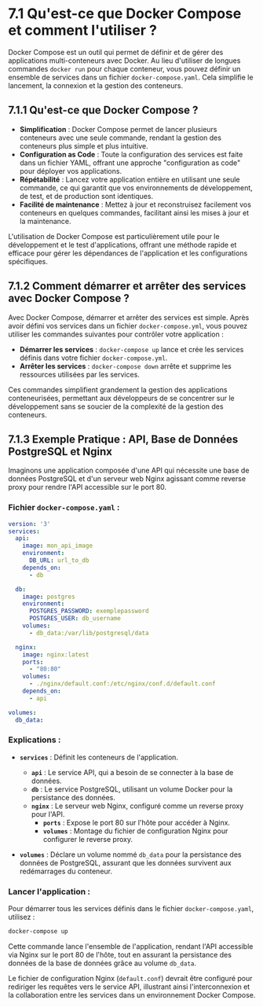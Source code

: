 # 7.1 Qu'est-ce que Docker Compose et comment l'utiliser ?

Docker Compose est un outil qui permet de définir et de gérer des applications multi-conteneurs avec Docker. Au lieu d'utiliser de longues commandes `docker run` pour chaque conteneur, vous pouvez définir un ensemble de services dans un fichier `docker-compose.yaml`. Cela simplifie le lancement, la connexion et la gestion des conteneurs.


## 7.1.1 Qu'est-ce que Docker Compose ?

- **Simplification** : Docker Compose permet de lancer plusieurs conteneurs avec une seule commande, rendant la gestion des conteneurs plus simple et plus intuitive.
- **Configuration as Code** : Toute la configuration des services est faite dans un fichier YAML, offrant une approche "configuration as code" pour déployer vos applications.
- **Répétabilité** : Lancez votre application entière en utilisant une seule commande, ce qui garantit que vos environnements de développement, de test, et de production sont identiques.
- **Facilité de maintenance** : Mettez à jour et reconstruisez facilement vos conteneurs en quelques commandes, facilitant ainsi les mises à jour et la maintenance.

L'utilisation de Docker Compose est particulièrement utile pour le développement et le test d'applications, offrant une méthode rapide et efficace pour gérer les dépendances de l'application et les configurations spécifiques.

## 7.1.2 Comment démarrer et arrêter des services avec Docker Compose ?

Avec Docker Compose, démarrer et arrêter des services est simple. Après avoir défini vos services dans un fichier `docker-compose.yml`, vous pouvez utiliser les commandes suivantes pour contrôler votre application :

- **Démarrer les services** : `docker-compose up` lance et crée les services définis dans votre fichier `docker-compose.yml`.
- **Arrêter les services** : `docker-compose down` arrête et supprime les ressources utilisées par les services.

Ces commandes simplifient grandement la gestion des applications conteneurisées, permettant aux développeurs de se concentrer sur le développement sans se soucier de la complexité de la gestion des conteneurs.


## 7.1.3 Exemple Pratique : API, Base de Données PostgreSQL et Nginx

Imaginons une application composée d'une API qui nécessite une base de données PostgreSQL et d'un serveur web Nginx agissant comme reverse proxy pour rendre l'API accessible sur le port 80.

### Fichier `docker-compose.yaml` :

```yaml
version: '3'
services:
  api:
    image: mon_api_image
    environment:
      DB_URL: url_to_db
    depends_on:
      - db

  db:
    image: postgres
    environment:
      POSTGRES_PASSWORD: exemplepassword
      POSTGRES_USER: db_username
    volumes:
      - db_data:/var/lib/postgresql/data

  nginx:
    image: nginx:latest
    ports:
      - "80:80"
    volumes:
      - ./nginx/default.conf:/etc/nginx/conf.d/default.conf
    depends_on:
      - api

volumes:
  db_data:
```

### Explications :

- **`services`** : Définit les conteneurs de l'application.
  - **`api`** : Le service API, qui a besoin de se connecter à la base de données.
  - **`db`** : Le service PostgreSQL, utilisant un volume Docker pour la persistance des données.
  - **`nginx`** : Le serveur web Nginx, configuré comme un reverse proxy pour l'API.
    - **`ports`** : Expose le port 80 sur l'hôte pour accéder à Nginx.
    - **`volumes`** : Montage du fichier de configuration Nginx pour configurer le reverse proxy.

- **`volumes`** : Déclare un volume nommé `db_data` pour la persistance des données de PostgreSQL, assurant que les données survivent aux redémarrages du conteneur.

### Lancer l'application :

Pour démarrer tous les services définis dans le fichier `docker-compose.yaml`, utilisez :

```bash
docker-compose up
```

Cette commande lance l'ensemble de l'application, rendant l'API accessible via Nginx sur le port 80 de l'hôte, tout en assurant la persistance des données de la base de données grâce au volume `db_data`.

Le fichier de configuration Nginx (`default.conf`) devrait être configuré pour rediriger les requêtes vers le service API, illustrant ainsi l'interconnexion et la collaboration entre les services dans un environnement Docker Compose.

